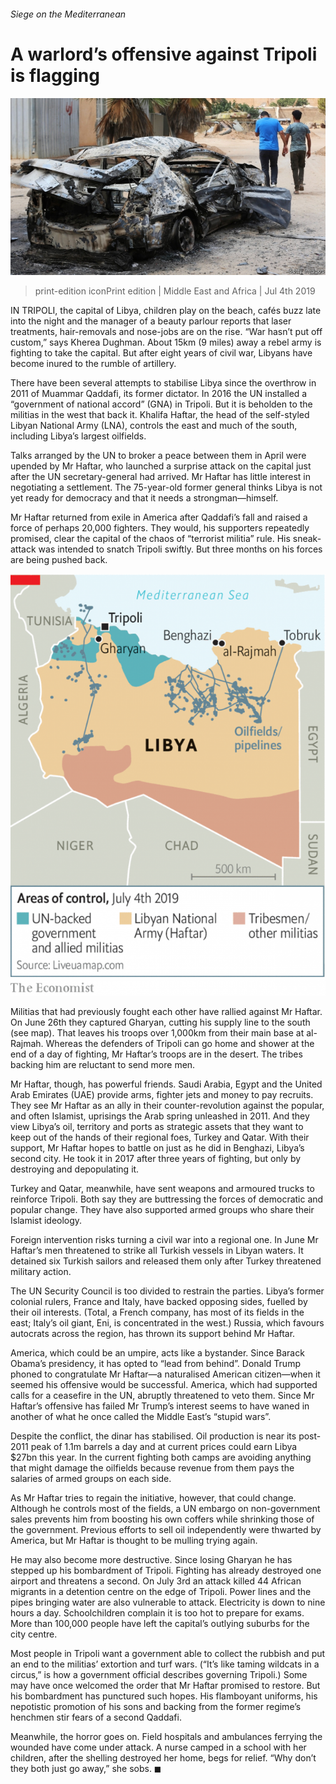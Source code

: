 ###### Siege on the Mediterranean

# A warlord’s offensive against Tripoli is flagging 

![image](images/20190706_MAP008.jpg) 

> print-edition iconPrint edition | Middle East and Africa | Jul 4th 2019 

IN TRIPOLI, the capital of Libya, children play on the beach, cafés buzz late into the night and the manager of a beauty parlour reports that laser treatments, hair-removals and nose-jobs are on the rise. “War hasn’t put off custom,” says Kherea Dughman. About 15km (9 miles) away a rebel army is fighting to take the capital. But after eight years of civil war, Libyans have become inured to the rumble of artillery. 

There have been several attempts to stabilise Libya since the overthrow in 2011 of Muammar Qaddafi, its former dictator. In 2016 the UN installed a “government of national accord” (GNA) in Tripoli. But it is beholden to the militias in the west that back it. Khalifa Haftar, the head of the self-styled Libyan National Army (LNA), controls the east and much of the south, including Libya’s largest oilfields. 

Talks arranged by the UN to broker a peace between them in April were upended by Mr Haftar, who launched a surprise attack on the capital just after the UN secretary-general had arrived. Mr Haftar has little interest in negotiating a settlement. The 75-year-old former general thinks Libya is not yet ready for democracy and that it needs a strongman—himself. 

Mr Haftar returned from exile in America after Qaddafi’s fall and raised a force of perhaps 20,000 fighters. They would, his supporters repeatedly promised, clear the capital of the chaos of “terrorist militia” rule. His sneak-attack was intended to snatch Tripoli swiftly. But three months on his forces are being pushed back. 

![image](images/20190706_MAM922.png) 

Militias that had previously fought each other have rallied against Mr Haftar. On June 26th they captured Gharyan, cutting his supply line to the south (see map). That leaves his troops over 1,000km from their main base at al-Rajmah. Whereas the defenders of Tripoli can go home and shower at the end of a day of fighting, Mr Haftar’s troops are in the desert. The tribes backing him are reluctant to send more men. 

Mr Haftar, though, has powerful friends. Saudi Arabia, Egypt and the United Arab Emirates (UAE) provide arms, fighter jets and money to pay recruits. They see Mr Haftar as an ally in their counter-revolution against the popular, and often Islamist, uprisings the Arab spring unleashed in 2011. And they view Libya’s oil, territory and ports as strategic assets that they want to keep out of the hands of their regional foes, Turkey and Qatar. With their support, Mr Haftar hopes to battle on just as he did in Benghazi, Libya’s second city. He took it in 2017 after three years of fighting, but only by destroying and depopulating it. 

Turkey and Qatar, meanwhile, have sent weapons and armoured trucks to reinforce Tripoli. Both say they are buttressing the forces of democratic and popular change. They have also supported armed groups who share their Islamist ideology. 

Foreign intervention risks turning a civil war into a regional one. In June Mr Haftar’s men threatened to strike all Turkish vessels in Libyan waters. It detained six Turkish sailors and released them only after Turkey threatened military action. 

The UN Security Council is too divided to restrain the parties. Libya’s former colonial rulers, France and Italy, have backed opposing sides, fuelled by their oil interests. (Total, a French company, has most of its fields in the east; Italy’s oil giant, Eni, is concentrated in the west.) Russia, which favours autocrats across the region, has thrown its support behind Mr Haftar. 

America, which could be an umpire, acts like a bystander. Since Barack Obama’s presidency, it has opted to “lead from behind”. Donald Trump phoned to congratulate Mr Haftar—a naturalised American citizen—when it seemed his offensive would be successful. America, which had supported calls for a ceasefire in the UN, abruptly threatened to veto them. Since Mr Haftar’s offensive has failed Mr Trump’s interest seems to have waned in another of what he once called the Middle East’s “stupid wars”.  

Despite the conflict, the dinar has stabilised. Oil production is near its post-2011 peak of 1.1m barrels a day and at current prices could earn Libya $27bn this year. In the current fighting both camps are avoiding anything that might damage the oilfields because revenue from them pays the salaries of armed groups on each side. 

As Mr Haftar tries to regain the initiative, however, that could change. Although he controls most of the fields, a UN embargo on non-government sales prevents him from boosting his own coffers while shrinking those of the government. Previous efforts to sell oil independently were thwarted by America, but Mr Haftar is thought to be mulling trying again. 

He may also become more destructive. Since losing Gharyan he has stepped up his bombardment of Tripoli. Fighting has already destroyed one airport and threatens a second. On July 3rd an attack killed 44 African migrants in a detention centre on the edge of Tripoli. Power lines and the pipes bringing water are also vulnerable to attack. Electricity is down to nine hours a day. Schoolchildren complain it is too hot to prepare for exams. More than 100,000 people have left the capital’s outlying suburbs for the city centre. 

Most people in Tripoli want a government able to collect the rubbish and put an end to the militias’ extortion and turf wars. (“It’s like taming wildcats in a circus,” is how a government official describes governing Tripoli.) Some may have once welcomed the order that Mr Haftar promised to restore. But his bombardment has punctured such hopes. His flamboyant uniforms, his nepotistic promotion of his sons and backing from the former regime’s henchmen stir fears of a second Qaddafi. 

Meanwhile, the horror goes on. Field hospitals and ambulances ferrying the wounded have come under attack. A nurse camped in a school with her children, after the shelling destroyed her home, begs for relief. “Why don’t they both just go away,” she sobs. ◼ 

